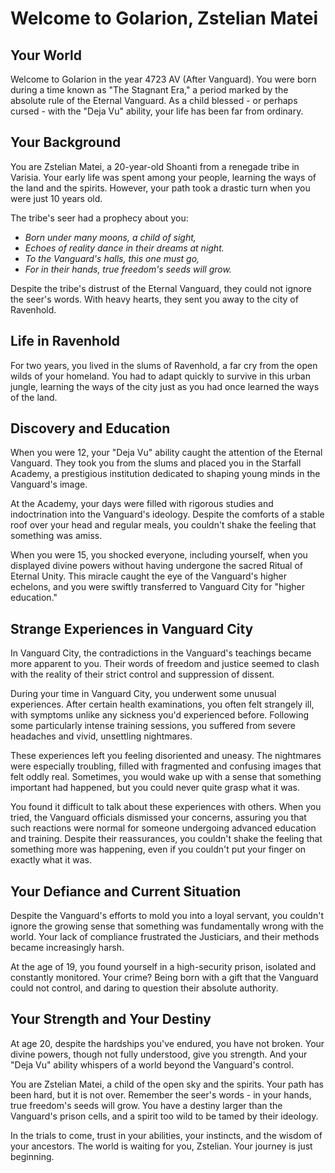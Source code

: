 # Welcome to Golarion, Zstelian Matei

## Your World

Welcome to Golarion in the year 4723 AV (After Vanguard). You were born during a time known as "The Stagnant Era," a period marked by the absolute rule of the Eternal Vanguard. As a child blessed - or perhaps cursed - with the "Deja Vu" ability, your life has been far from ordinary.

## Your Background

You are Zstelian Matei, a 20-year-old Shoanti from a renegade tribe in Varisia. Your early life was spent among your people, learning the ways of the land and the spirits. However, your path took a drastic turn when you were just 10 years old.

The tribe's seer had a prophecy about you:

- *Born under many moons, a child of sight,*
- *Echoes of reality dance in their dreams at night.*
- *To the Vanguard's halls, this one must go,*
- *For in their hands, true freedom's seeds will grow.*

Despite the tribe's distrust of the Eternal Vanguard, they could not ignore the seer's words. With heavy hearts, they sent you away to the city of Ravenhold.

## Life in Ravenhold

For two years, you lived in the slums of Ravenhold, a far cry from the open wilds of your homeland. You had to adapt quickly to survive in this urban jungle, learning the ways of the city just as you had once learned the ways of the land.

## Discovery and Education

When you were 12, your "Deja Vu" ability caught the attention of the Eternal Vanguard. They took you from the slums and placed you in the Starfall Academy, a prestigious institution dedicated to shaping young minds in the Vanguard's image.

At the Academy, your days were filled with rigorous studies and indoctrination into the Vanguard's ideology. Despite the comforts of a stable roof over your head and regular meals, you couldn't shake the feeling that something was amiss.

When you were 15, you shocked everyone, including yourself, when you displayed divine powers without having undergone the sacred Ritual of Eternal Unity. This miracle caught the eye of the Vanguard's higher echelons, and you were swiftly transferred to Vanguard City for "higher education."

## Strange Experiences in Vanguard City

In Vanguard City, the contradictions in the Vanguard's teachings became more apparent to you. Their words of freedom and justice seemed to clash with the reality of their strict control and suppression of dissent.

During your time in Vanguard City, you underwent some unusual experiences. After certain health examinations, you often felt strangely ill, with symptoms unlike any sickness you'd experienced before. Following some particularly intense training sessions, you suffered from severe headaches and vivid, unsettling nightmares.

These experiences left you feeling disoriented and uneasy. The nightmares were especially troubling, filled with fragmented and confusing images that felt oddly real. Sometimes, you would wake up with a sense that something important had happened, but you could never quite grasp what it was.

You found it difficult to talk about these experiences with others. When you tried, the Vanguard officials dismissed your concerns, assuring you that such reactions were normal for someone undergoing advanced education and training. Despite their reassurances, you couldn't shake the feeling that something more was happening, even if you couldn't put your finger on exactly what it was.

## Your Defiance and Current Situation

Despite the Vanguard's efforts to mold you into a loyal servant, you couldn't ignore the growing sense that something was fundamentally wrong with the world. Your lack of compliance frustrated the Justiciars, and their methods became increasingly harsh.

At the age of 19, you found yourself in a high-security prison, isolated and constantly monitored. Your crime? Being born with a gift that the Vanguard could not control, and daring to question their absolute authority.

## Your Strength and Your Destiny

At age 20, despite the hardships you've endured, you have not broken. Your divine powers, though not fully understood, give you strength. And your "Deja Vu" ability whispers of a world beyond the Vanguard's control.

You are Zstelian Matei, a child of the open sky and the spirits. Your path has been hard, but it is not over. Remember the seer's words - in your hands, true freedom's seeds will grow. You have a destiny larger than the Vanguard's prison cells, and a spirit too wild to be tamed by their ideology.

In the trials to come, trust in your abilities, your instincts, and the wisdom of your ancestors. The world is waiting for you, Zstelian. Your journey is just beginning.
